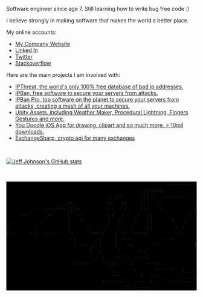 <p>Software engineer since age 7. Still learning how to write bug free code :)</p>
<p>I believe strongly in making software that makes the world a better place.</p>
<p>My online accounts:</p>
<ul>
  <li><a href='https://www.digitalruby.com'>My Company Website</a></li>
  <li><a href='https://www.linkedin.com/in/jjxtra/'>Linked In</a></li>
  <li><a href='https://twitter.com/jjxtra'>Twitter</a></li>
  <li><a href='https://stackoverflow.com/users/56079/jjxtra'>Stackoverflow</a></li>
</ul>
<p>Here are the main projects I am involved with:</p>
<ul>
<li><a href='https://ipthreat.net'>IPThreat, the world's only 100% free database of bad ip addresses.</a></li>
<li><a href='https://github.com/DigitalRuby/IPBan'>IPBan, free software to secure your servers from attacks.</a></li>
<li><a href='https://ipban.com'>IPBan Pro, top software on the planet to secure your servers from attacks, creating a mesh of all your machines.</a></li>
<li><a href='https://assetstore.unity.com/publishers/11088'>Unity Assets, including Weather Maker, Procedural Lightning, Fingers Gestures and more.</a></li>
<li><a href='https://apps.apple.com/us/app/you-doodle-draw-on-photos/id517871755'>You Doodle iOS App for drawing, clipart and so much more. > 10mil downloads.</a></li>
<li><a href='https://github.com/DigitalRuby/ExchangeSharp'>ExchangeSharp, crypto api for many exchanges</a></li>
</ul>
<br/>

[![Jeff Johnson's GitHub stats](https://github-readme-stats.vercel.app/api?username=jjxtra&theme=dark#gh-dark-mode-only)](https://github.com/jjxtra/github-readme-stats)

<br/>
<pre style='background-color: #000000;'>
                                             __----~~~~~~~~~~~------___
                                  .  .   ~~//====......          __--~ ~~
                  -.            \_|//     |||\\  ~~~~~~::::... /~
               ___-==_       _-~o~  \/    |||  \\            _/~~-
       __---~~~.==~||\=_    -_--~/_-~|-   |\\   \\        _/~
   _-~~     .=~    |  \\-_    '-~7  /-   /  ||    \      /
 .~       .~       |   \\ -_    /  /-   /   ||      \   /
/  ____  /         |     \\ ~-_/  /|- _/   .||       \ /
|~~    ~~|--~~~~--_ \     ~==-/   | \~--===~~        .\
         '         ~-|      /|    |-~\~~       __--~~
                     |-~~-_/ |    |   ~\_   _-~            /\
                          /  \     \__   \/~                \__
                      _--~ _/ | .-~~____--~-/                  ~~==.
                     ((->/~   '.|||' -_|    ~~-/ ,              . _||
                                -_     ~\      ~~---l__i__i__i--~~_/
                                _-~-__   ~)  \--______________--~~
                              //.-~~~-~_--~- |-------~~~~~~~~
                                     //.-~~~--\
</pre>
